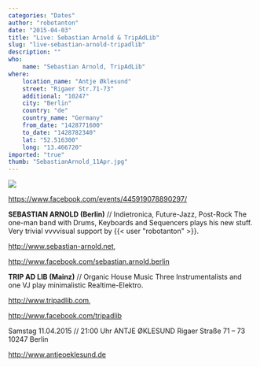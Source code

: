 ```yaml
---
categories: "Dates"
author: "robotanton"
date: "2015-04-03"
title: "Live: Sebastian Arnold & TripAdLib"
slug: "live-sebastian-arnold-tripadlib"
description: ""
who: 
    name: "Sebastian Arnold, TripAdLib"
where: 
    location_name: "Antje Øklesund"
    street: "Rigaer Str.71-73"
    additional: "10247"
    city: "Berlin"
    country: "de"
    country_name: "Germany"
    from_date: "1428771600"
    to_date: "1428782340"
    lat: "52.516300"
    long: "13.466720"
imported: "true"
thumb: "SebastianArnold_11Apr.jpg"
---
```



![](SebastianArnold_11Apr.jpg)

<https://www.facebook.com/events/445919078890297/>

**SEBASTIAN ARNOLD (Berlin)** // Indietronica, Future-Jazz, Post-Rock
The one-man band with Drums, Keyboards and Sequencers plays his new stuff.
Very trivial vvvvisual support by {{< user "robotanton" >}}.

<http://www.sebastian-arnold.net>,

<http://www.facebook.com/sebastian.arnold.berlin>

**TRIP AD LIB (Mainz)** // Organic House Music
Three Instrumentalists and one VJ play minimalistic Realtime-Elektro.

<http://www.tripadlib.com>,

<http://www.facebook.com/tripadlib>

Samstag 11.04.2015 // 21:00 Uhr
ANTJE ØKLESUND
Rigaer Straße 71 – 73
10247 Berlin

<http://www.antjeoeklesund.de>